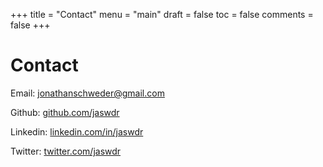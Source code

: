+++
title = "Contact"
menu = "main"
draft = false
toc = false
comments = false
+++

# Contact

Email: [jonathanschweder@gmail.com](mailto:jonathanschweder@gmail.com)

Github: [github.com/jaswdr](https://github.com/jaswdr)

Linkedin: [linkedin.com/in/jaswdr](https://www.linkedin.com/in/jaswdr/)

Twitter: [twitter.com/jaswdr](https://twitter.com/jaswdr)
